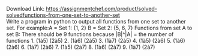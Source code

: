 Download Link: https://assignmentchef.com/product/solved-solvedfunctions-from-one-set-to-another-set
<br>
Write a program in python to output all functions from one set to another set. For example:A = Set 1: {1, 2} B = Set 2: {5, 6, 7} Functions from set A to set B: There should be 9 functions because |B|^|A| = the number of functions 1. (1à5) (2à5) 2. (1à6) (2à5) 3. (1à7) (2à5) 4. (1à5) (2à6) 5. (1à6) (2à6) 6. (1à7) (2à6) 7. (1à5) (2à7) 8. (1à6) (2à7) 9. (1à7) (2à7)
